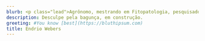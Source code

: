 ```yaml
---
blurb: <p class="lead">Agrônomo, mestrando em Fitopatologia, pesquisador na área de controle biológico de doença, com foco em doenças na cultura da soja controladas com metabólitos secundários de <cite>Bacillus</cite> spp. </p><p class="lead"><a href="https://api.whatsapp.com/send?phone=5555996233847&text=Ol%C3%A1%20Endrio....">Sent me a message</a></p>
description: Desculpe pela bagunça, em construção.
greeting: #You know [best](https://bluthipsum.com)
title: Endrio Webers
---
```


